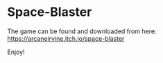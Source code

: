 # Space-Blaster

The game can be found and downloaded from here:
https://arcaneirvine.itch.io/space-blaster

Enjoy!
